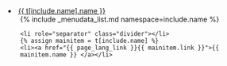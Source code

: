<li class="dropdown{% if parent_namespace == include.name %} active{% endif %}">
  <a href="{{ page_lang_link }}{{ t[include.name].link }}" class="dropdown-toggle" data-toggle="dropdown" role="button" aria-haspopup="true" aria-expanded="false">{{ t[include.name].name }} <span class="caret"></span></a>
  <ul class="dropdown-menu list-unstyled">
    {% include _menudata_list.md namespace=include.name %}

    <li role="separator" class="divider"></li>
    {% assign mainitem = t[include.name] %}
    <li><a href="{{ page_lang_link }}{{ mainitem.link }}">{{ mainitem.name }} </a></li>
  </ul>
</li>
